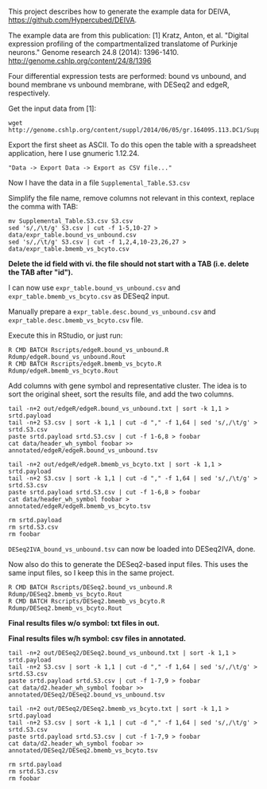 This project describes how to generate the example data for DEIVA, https://github.com/Hypercubed/DEIVA.

The example data are from this publication:
[1] Kratz, Anton, et al. "Digital expression profiling of the compartmentalized translatome of Purkinje neurons." Genome research 24.8 (2014): 1396-1410. http://genome.cshlp.org/content/24/8/1396

Four differential expression tests are performed: bound vs unbound, and bound membrane vs unbound membrane, with DESeq2 and edgeR, respectively.

Get the input data from [1]:

```
wget http://genome.cshlp.org/content/suppl/2014/06/05/gr.164095.113.DC1/Supplemental_Table.S3.xlsx
```

Export the first sheet as ASCII. To do this open the table with a spreadsheet application, here I use gnumeric 1.12.24.

```
"Data -> Export Data -> Export as CSV file..."
```

Now I have the data in a file `Supplemental_Table.S3.csv`

Simplify the file name, remove columns not relevant in this context, replace the comma with TAB:

```
mv Supplemental_Table.S3.csv S3.csv
sed 's/,/\t/g' S3.csv | cut -f 1-5,10-27 > data/expr_table.bound_vs_unbound.csv
sed 's/,/\t/g' S3.csv | cut -f 1,2,4,10-23,26,27 > data/expr_table.bmemb_vs_bcyto.csv
```

**Delete the id field with vi. the file should not start with a TAB (i.e. delete the TAB after "id").**

I can now use `expr_table.bound_vs_unbound.csv` and `expr_table.bmemb_vs_bcyto.csv` as DESeq2 input.

Manually prepare a `expr_table.desc.bound_vs_unbound.csv` and `expr_table.desc.bmemb_vs_bcyto.csv` file.

Execute this in RStudio, or just run:

```
R CMD BATCH Rscripts/edgeR.bound_vs_unbound.R Rdump/edgeR.bound_vs_unbound.Rout
R CMD BATCH Rscripts/edgeR.bmemb_vs_bcyto.R Rdump/edgeR.bmemb_vs_bcyto.Rout
```

Add columns with gene symbol and representative cluster. The idea is to sort the original sheet, sort the results file, and add the two columns.


```
tail -n+2 out/edgeR/edgeR.bound_vs_unbound.txt | sort -k 1,1 > srtd.payload
tail -n+2 S3.csv | sort -k 1,1 | cut -d "," -f 1,64 | sed 's/,/\t/g' > srtd.S3.csv
paste srtd.payload srtd.S3.csv | cut -f 1-6,8 > foobar 
cat data/header_wh_symbol foobar >> annotated/edgeR/edgeR.bound_vs_unbound.tsv

tail -n+2 out/edgeR/edgeR.bmemb_vs_bcyto.txt | sort -k 1,1 > srtd.payload
tail -n+2 S3.csv | sort -k 1,1 | cut -d "," -f 1,64 | sed 's/,/\t/g' > srtd.S3.csv
paste srtd.payload srtd.S3.csv | cut -f 1-6,8 > foobar 
cat data/header_wh_symbol foobar > annotated/edgeR/edgeR.bmemb_vs_bcyto.tsv

rm srtd.payload
rm srtd.S3.csv
rm foobar
```

`DESeq2IVA_bound_vs_unbound.tsv` can now be loaded into DESeq2IVA, done.

Now also do this to generate the DESeq2-based input files. This uses the same input files, so I keep this in the same project.
```
R CMD BATCH Rscripts/DESeq2.bound_vs_unbound.R Rdump/DESeq2.bmemb_vs_bcyto.Rout
R CMD BATCH Rscripts/DESeq2.bmemb_vs_bcyto.R Rdump/DESeq2.bmemb_vs_bcyto.Rout
```

**Final results files w/o symbol: txt files in out.**

**Final results files w/h symbol: csv files in annotated.**

```
tail -n+2 out/DESeq2/DESeq2.bound_vs_unbound.txt | sort -k 1,1 > srtd.payload
tail -n+2 S3.csv | sort -k 1,1 | cut -d "," -f 1,64 | sed 's/,/\t/g' > srtd.S3.csv
paste srtd.payload srtd.S3.csv | cut -f 1-7,9 > foobar 
cat data/d2.header_wh_symbol foobar >> annotated/DESeq2/DESeq2.bound_vs_unbound.tsv

tail -n+2 out/DESeq2/DESeq2.bmemb_vs_bcyto.txt | sort -k 1,1 > srtd.payload
tail -n+2 S3.csv | sort -k 1,1 | cut -d "," -f 1,64 | sed 's/,/\t/g' > srtd.S3.csv
paste srtd.payload srtd.S3.csv | cut -f 1-7,9 > foobar 
cat data/d2.header_wh_symbol foobar >> annotated/DESeq2/DESeq2.bmemb_vs_bcyto.tsv

rm srtd.payload
rm srtd.S3.csv
rm foobar
```